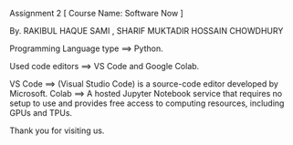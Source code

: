 
Assignment 2 
[ Course Name: Software Now ]


By. 
RAKIBUL HAQUE SAMI ,
SHARIF MUKTADIR HOSSAIN CHOWDHURY


Programming Language type ==> Python. 

Used code editors ==> VS Code and Google Colab.


VS Code ==> (Visual Studio Code) is a source-code editor developed by Microsoft.
Colab ==> A hosted Jupyter Notebook service that requires no setup to use and provides free access to computing resources, including GPUs and TPUs. 


Thank you for visiting us.

